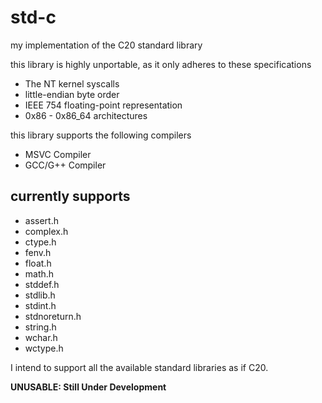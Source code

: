 # std-c
my implementation of the C20 standard library

this library is highly unportable, as it only adheres to these specifications
- The NT kernel syscalls
- little-endian byte order
- IEEE 754 floating-point representation
- 0x86 - 0x86_64 architectures

this library supports the following compilers
- MSVC Compiler
- GCC/G++ Compiler

## currently supports
- assert.h
- complex.h
- ctype.h
- fenv.h
- float.h
- math.h
- stddef.h
- stdlib.h
- stdint.h 
- stdnoreturn.h
- string.h
- wchar.h
- wctype.h

I intend to support all the available standard libraries as if C20.

__UNUSABLE: Still Under Development__
